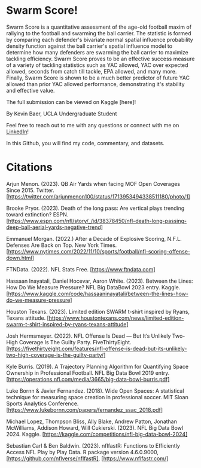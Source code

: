 # Swarm Score!

Swarm Score is a quantitative assessment of the age-old football maxim of rallying to the football and swarming the ball carrier. The statistic is formed by comparing each defender's bivariate normal spatial influence probability density function against the ball carrier's spatial influence model to determine how many defenders are swarming the ball carrier to maximize tackling efficiency. Swarm Score proves to be an effective success measure of a variety of tackling statistics such as YAC allowed, YAC over expected allowed, seconds from catch till tackle, EPA allowed, and many more. Finally, Swarm Score is shown to be a much better predictor of future YAC allowed than prior YAC allowed performance, demonstrating it's stability and effective value.

The full submission can be viewed on Kaggle [here]!

By Kevin Baer, UCLA Undergraduate Student

Feel free to reach out to me with any questions or connect with me on [LinkedIn](https://www.linkedin.com/in/kevinmbaer/)!

In this Github, you will find my code, commentary, and datasets.

# Citations

Arjun Menon. (2023). QB Air Yards when facing MOF Open Coverages Since 2015. Twitter. [https://twitter.com/arjunmenon100/status/1713953494338511180/photo/1]

Brooke Pryor. (2023). Death of the long pass: Are vertical plays trending toward extinction? ESPN. [https://www.espn.com/nfl/story/_/id/38378450/nfl-death-long-passing-deep-ball-aerial-yards-negative-trend]

Emmanuel Morgan. (2022.) After a Decade of Explosive Scoring, N.F.L. Defenses Are Back on Top. New York Times. [https://www.nytimes.com/2022/11/10/sports/football/nfl-scoring-offense-down.html]

FTNData. (2022). NFL Stats Free. [https://www.ftndata.com]

Hassaan Inayatali, Daniel Hocevar, Aaron White. (2023). Between the Lines: How Do We Measure Pressure? NFL Big DataBowl 2023 entry. Kaggle. [https://www.kaggle.com/code/hassaaninayatali/between-the-lines-how-do-we-measure-pressure]

Houston Texans. (2023). Limited edition SWARM t-shirt inspired by Ryans, Texans attitude. [https://www.houstontexans.com/news/limited-edition-swarm-t-shirt-inspired-by-ryans-texans-attitude]

Josh Hermsmeyer. (2022). NFL Offense Is Dead — But It’s Unlikely Two-High Coverage Is The Guilty Party. FiveThirtyEight. [https://fivethirtyeight.com/features/nfl-offense-is-dead-but-its-unlikely-two-high-coverage-is-the-guilty-party/]

Kyle Burris. (2019). A Trajectory Planning Algorithm for Quantifying Space Ownership in Professional Football. NFL Big Data Bowl 2019 entry. [https://operations.nfl.com/media/3665/big-data-bowl-burris.pdf]

Luke Bornn & Javier Fernandez. (2018). Wide Open Spaces: A statistical technique for measuring space creation in professional soccer. MIT Sloan Sports Analytics Conference. [https://www.lukebornn.com/papers/fernandez_ssac_2018.pdf]

Michael Lopez, Thompson Bliss, Ally Blake, Andrew Patton, Jonathan McWilliams, Addison Howard, Will Cukierski. (2023). NFL Big Data Bowl 2024. Kaggle. [https://kaggle.com/competitions/nfl-big-data-bowl-2024]

Sebastian Carl & Ben Baldwin. (2023). nflfastR: Functions to Efficiently Access NFL Play by Play Data. R package version 4.6.0.9000, [https://github.com/nflverse/nflfastR], [https://www.nflfastr.com/]

